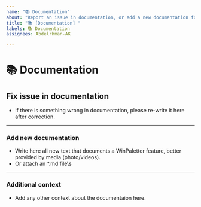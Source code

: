 ```yaml
---
name: "📚 Documentation"
about: "Report an issue in documentation, or add a new documentation for undocumented WinPaletter feature"
title: "📚 [Documentation] "
labels: 📚 Documentation
assignees: Abdelrhman-AK

---
```

# **📚 Documentation**

## **Fix issue in documentation**
- If there is something wrong in documentation, please re-write it here after correction.
  
---

### **Add new documentation**
- Write here all new text that documents a WinPaletter feature, better provided by media (photo/videos).
- Or attach an *.md file\s

---

### **Additional context**
- Add any other context about the documentaion here.
